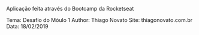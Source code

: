 Aplicação feita através do Bootcamp da Rocketseat

Tema: Desafio do Móulo 1
Author: Thiago Novato
Site: thiagonovato.com.br
Data: 18/02/2019
